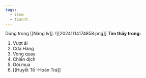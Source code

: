 ```yaml
---
tags:
  - item
  - tiennt
---
```

Dùng trong [[Nâng lv]].
![[20241114174858.png]]
**Tìm thấy trong:**
1. Vượt ải
2. Cửa Hàng
3. Vòng quay
4. Chiến dịch
5. Gói mua
6. [[Huyết Tế -Hoàn Trả]]